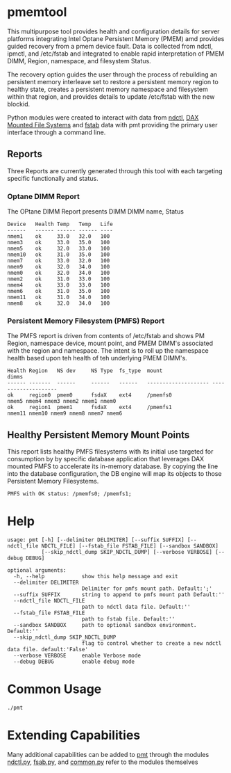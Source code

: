# pmemtool
This multipurpose tool provides health and configuration details for server platforms integrating 
Intel Optane Persistent Memory (PMEM) amd provides guided recovery from a pmem device fault.
Data is collected from ndctl, ipmctl,  and /etc/fstab and  integrated to enable rapid interpretation
of PMEM DIMM, Region, namespace, and filesystem Status.

The recovery option guides the user through the process of rebuilding an persistent memory interleave set to
restore a persistent memory region to healthy state, creates a persistent memory namespace and filesystem within
that region, and provides details to update /etc/fstab with the new blockid.

Python modules were created to interact with data from [ndctl](https://docs.pmem.io/ndctl-user-guide/), [DAX Mounted File Systems](https://www.kernel.org/doc/Documentation/filesystems/dax.txt) and [fstab](https://en.wikipedia.org/wiki/Fstab) data with pmt
providing the primary user interface through a command line.

## Reports
Three Reports are currently generated through this tool with each targeting specific functionally and status.

### Optane DIMM Report
The OPtane DIMM Report presents DIMM DIMM name, Status

```Linux    DIMM   DIMM   Cntrl  Remaining
Device   Health Temp   Temp   Life
------   ------ ------ ------ ----
nmem1    ok     33.0   32.0   100
nmem3    ok     33.0   35.0   100
nmem5    ok     32.0   33.0   100
nmem10   ok     31.0   35.0   100
nmem7    ok     33.0   32.0   100
nmem9    ok     32.0   34.0   100
nmem0    ok     32.0   34.0   100
nmem2    ok     31.0   33.0   100
nmem4    ok     33.0   33.0   100
nmem6    ok     31.0   35.0   100
nmem11   ok     31.0   34.0   100
nmem8    ok     32.0   34.0   100
```

### Persistent Memory Filesystem (PMFS) Report

The PMFS report is driven from contents of /etc/fstab and shows PM Region, namespace device, mount point, and 
PMEM DIMM's associated with the region and namespace.  The intent is to roll up the namespace health based upon
teh health of teh underlying PMEM DIMM's.
```buildoutcfg
Health Region   NS dev     NS Type  fs_type  mount                               dimms
------ -------  ------     ------   ------   -------------------- --------------------
ok     region0  pmem0      fsdaX    ext4     /pmemfs0             nmem5 nmem4 nmem3 nmem2 nmem1 nmem0
ok     region1  pmem1      fsdaX    ext4     /pmemfs1             nmem11 nmem10 nmem9 nmem8 nmem7 nmem6

```
## Healthy Persistent Memory Mount Points
This report lists healthy PMFS filesystems with its initial use targeted for consumption by by specific database
 application that leverages DAX mounted PMFS to accelerate its in-memory database.  By copying the line into
 the database configuration, the DB engine will map its objects to those Persistent Memory Filesystems.
```buildoutcfg
PMFS with OK status: /pmemfs0; /pmemfs1;
```
# Help
```buildoutcfg
usage: pmt [-h] [--delimiter DELIMITER] [--suffix SUFFIX] [--ndctl_file NDCTL_FILE] [--fstab_file FSTAB_FILE] [--sandbox SANDBOX]
           [--skip_ndctl_dump SKIP_NDCTL_DUMP] [--verbose VERBOSE] [--debug DEBUG]

optional arguments:
  -h, --help            show this help message and exit
  --delimiter DELIMITER
                        Delimiter for pmfs mount path. Default:';'
  --suffix SUFFIX       string to append to pmfs mount path Default:''
  --ndctl_file NDCTL_FILE
                        path to ndctl data file. Default:''
  --fstab_file FSTAB_FILE
                        path to fstab file. Default:''
  --sandbox SANDBOX     path to optional sandbox environment. Default:''
  --skip_ndctl_dump SKIP_NDCTL_DUMP
                        flag to control whether to create a new ndctl data file. default:'False'
  --verbose VERBOSE     enable Verbose mode
  --debug DEBUG         enable debug mode

```
# Common Usage
```./pmt```
# Extending Capabilities
Many additional capabilities can be added to [pmt](./pmt) through the modules [ndctl.py](./ndctl.py), [fsab.py](./fstab.py), and [common.py](./common.py)
refer to the modules themselves
  
